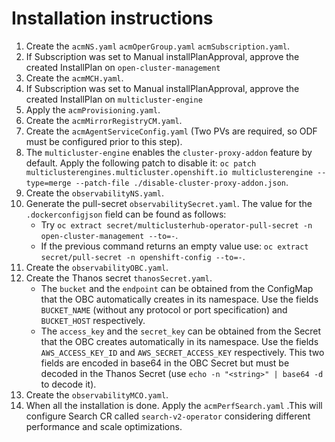 # Installation instructions

1. Create the `acmNS.yaml` `acmOperGroup.yaml` `acmSubscription.yaml`.
2. If Subscription was set to Manual installPlanApproval, approve the created InstallPlan on `open-cluster-management`
3. Create the `acmMCH.yaml`.
4. If Subscription was set to Manual installPlanApproval, approve the created InstallPlan on `multicluster-engine`
5. Apply the `acmProvisioning.yaml`.
6. Create the `acmMirrorRegistryCM.yaml`.
7. Create the `acmAgentServiceConfig.yaml` (Two PVs are required, so ODF must be configured prior to this step).
8. The `multicluster-engine` enables the `cluster-proxy-addon` feature by default. Apply the following patch to disable it: `oc patch multiclusterengines.multicluster.openshift.io multiclusterengine --type=merge --patch-file ./disable-cluster-proxy-addon.json`.
9. Create the `observabilityNS.yaml`.
10. Generate the pull-secret `observabilitySecret.yaml`. The value for the `.dockerconfigjson` field can be found as follows:
    - Try `oc extract secret/multiclusterhub-operator-pull-secret -n open-cluster-management --to=-`.
    - If the previous command returns an empty value use: `oc extract secret/pull-secret -n openshift-config --to=-`.
11. Create the `observabilityOBC.yaml`.
12. Create the Thanos secret `thanosSecret.yaml`.
    - The `bucket` and the `endpoint` can be obtained from the ConfigMap that the OBC automatically creates in its namespace. Use the fields `BUCKET_NAME` (without any protocol or port specification) and `BUCKET_HOST` respectively.
    - The `access_key` and the `secret_key` can be obtained from the Secret that the OBC creates automatically in its namespace. Use the fields `AWS_ACCESS_KEY_ID` and `AWS_SECRET_ACCESS_KEY` respectively. This two fields are encoded in base64 in the OBC Secret but must be decoded in the Thanos Secret (use `echo -n "<string>" | base64 -d` to decode it).
13. Create the `observabilityMCO.yaml`.
14. When all the installation is done. Apply the `acmPerfSearch.yaml` .This will configure Search CR called `search-v2-operator` considering different performance and scale optimizations.
